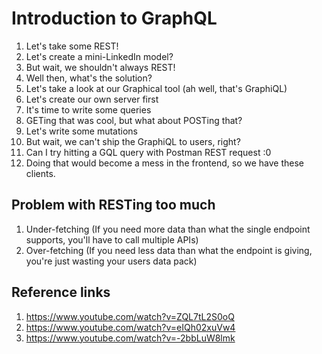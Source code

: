 # Introduction to GraphQL

1. Let's take some REST!
2. Let's create a mini-LinkedIn model?
3. But wait, we shouldn't always REST!
4. Well then, what's the solution?
5. Let's take a look at our Graphical tool (ah well, that's GraphiQL)
6. Let's create our own server first
7. It's time to write some queries
8. GETing that was cool, but what about POSTing that?
9. Let's write some mutations
10. But wait, we can't ship the GraphiQL to users, right?
11. Can I try hitting a GQL query with Postman REST request :0
12. Doing that would become a mess in the frontend, so we have these clients.

## Problem with RESTing too much

1. Under-fetching (If you need more data than what the single endpoint supports, you'll have to call multiple APIs)
2. Over-fetching (If you need less data than what the endpoint is giving, you're just wasting your users data pack)

## Reference links

1. https://www.youtube.com/watch?v=ZQL7tL2S0oQ
2. https://www.youtube.com/watch?v=eIQh02xuVw4
3. https://www.youtube.com/watch?v=-2bbLuW8lmk
